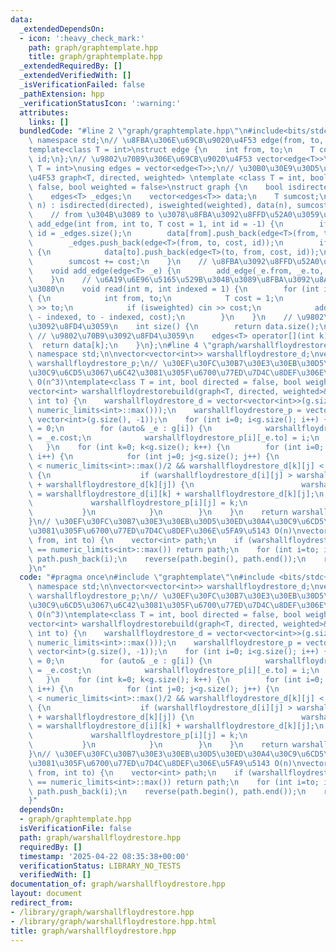 ```yaml
---
data:
  _extendedDependsOn:
  - icon: ':heavy_check_mark:'
    path: graph/graphtemplate.hpp
    title: graph/graphtemplate.hpp
  _extendedRequiredBy: []
  _extendedVerifiedWith: []
  _isVerificationFailed: false
  _pathExtension: hpp
  _verificationStatusIcon: ':warning:'
  attributes:
    links: []
  bundledCode: "#line 2 \"graph/graphtemplate.hpp\"\n#include<bits/stdc++.h>\nusing\
    \ namespace std;\n// \u8FBA\u306E\u69CB\u9020\u4F53 edge(from, to, cost, id)\n\
    template<class T = int>\nstruct edge {\n    int from, to;\n    T cost;\n    int\
    \ id;\n};\n// \u9802\u70B9\u306E\u69CB\u9020\u4F53 vector<edge<T>>\ntemplate<class\
    \ T = int>\nusing edges = vector<edge<T>>;\n// \u30B0\u30E9\u30D5\u306E\u69CB\u9020\
    \u4F53 graph<T, directed, weighted> \ntemplate <class T = int, bool directed =\
    \ false, bool weighted = false>\nstruct graph {\n    bool isdirected, isweighted;\n\
    \    edges<T> _edges;\n    vector<edges<T>> data;\n    T sumcost;\n    graph(int\
    \ n) : isdirected(directed), isweighted(weighted), data(n), sumcost(T{}) {}\n\
    \    // from \u304B\u3089 to \u3078\u8FBA\u3092\u8FFD\u52A0\u3059\u308B\n    void\
    \ add_edge(int from, int to, T cost = 1, int id = -1) {\n        if (id == -1)\
    \ id = _edges.size();\n        data[from].push_back(edge<T>(from, to, cost, id));\n\
    \        _edges.push_back(edge<T>(from, to, cost, id));\n        if (!isdirected)\
    \ {\n            data[to].push_back(edge<T>(to, from, cost, id));\n        }\n\
    \        sumcost += cost;\n    }\n    // \u8FBA\u3092\u8FFD\u52A0\u3059\u308B\n\
    \    void add_edge(edge<T> _e) {\n        add_edge(_e.from, _e.to, _e.cost, _e.id);\n\
    \    }\n    // \u6A19\u6E96\u5165\u529B\u304B\u3089\u8FBA\u3092\u8AAD\u307F\u8FBC\
    \u3080\n    void read(int m, int indexed = 1) {\n        for (int i=0; i<m; i++)\
    \ {\n            int from, to;\n            T cost = 1;\n            cin >> from\
    \ >> to;\n            if (isweighted) cin >> cost;\n            add_edge(from\
    \ - indexed, to - indexed, cost);\n        }\n    }\n    // \u9802\u70B9\u6570\
    \u3092\u8FD4\u3059\n    int size() {\n        return data.size();\n    }\n   \
    \ // \u9802\u70B9\u3092\u8FD4\u3059\n    edges<T> operator[](int k) {\n      \
    \  return data[k];\n    }\n};\n#line 4 \"graph/warshallfloydrestore.hpp\"\nusing\
    \ namespace std;\n\nvector<vector<int>> warshallfloydrestore_d;\nvector<vector<int>>\
    \ warshallfloydrestore_p;\n// \u30EF\u30FC\u30B7\u30E3\u30EB\u30D5\u30ED\u30A4\
    \u30C9\u6CD5\u3067\u6C42\u3081\u305F\u6700\u77ED\u7D4C\u8DEF\u306E\u5FA9\u5143\
    \ O(n^3)\ntemplate<class T = int, bool directed = false, bool weighted = true>\n\
    vector<int> warshallfloydrestorebuild(graph<T, directed, weighted>& g, int from,\
    \ int to) {\n    warshallfloydrestore_d = vector<vector<int>>(g.size(), vector<int>(g.size(),\
    \ numeric_limits<int>::max()));\n    warshallfloydrestore_p = vector<vector<int>>(g.size(),\
    \ vector<int>(g.size(), -1));\n    for (int i=0; i<g.size(); i++) {\n        warshallfloydrestore_d[i][i]\
    \ = 0;\n        for (auto& _e : g[i]) {\n            warshallfloydrestore_d[i][_e.to]\
    \ = _e.cost;\n            warshallfloydrestore_p[i][_e.to] = i;\n        }\n \
    \   }\n    for (int k=0; k<g.size(); k++) {\n        for (int i=0; i<g.size();\
    \ i++) {\n            for (int j=0; j<g.size(); j++) {\n                if (warshallfloydrestore_d[i][k]\
    \ < numeric_limits<int>::max()/2 && warshallfloydrestore_d[k][j] < numeric_limits<int>::max()/2)\
    \ {\n                    if (warshallfloydrestore_d[i][j] > warshallfloydrestore_d[i][k]\
    \ + warshallfloydrestore_d[k][j]) {\n                        warshallfloydrestore_d[i][j]\
    \ = warshallfloydrestore_d[i][k] + warshallfloydrestore_d[k][j];\n           \
    \             warshallfloydrestore_p[i][j] = k;\n                    }\n     \
    \           }\n            }\n        }\n    }\n    return warshallfloydrestore_d[from][to];\n\
    }\n// \u30EF\u30FC\u30B7\u30E3\u30EB\u30D5\u30ED\u30A4\u30C9\u6CD5\u3067\u6C42\
    \u3081\u305F\u6700\u77ED\u7D4C\u8DEF\u306E\u5FA9\u5143 O(n)\nvector<int> warshallfloydrestore(int\
    \ from, int to) {\n    vector<int> path;\n    if (warshallfloydrestore_d[from][to]\
    \ == numeric_limits<int>::max()) return path;\n    for (int i=to; i!=-1; i=warshallfloydrestore_p[from][i])\
    \ path.push_back(i);\n    reverse(path.begin(), path.end());\n    return path;\n\
    }\n"
  code: "#pragma once\n#include \"graphtemplate\"\n#include <bits/stdc++.h>\nusing\
    \ namespace std;\n\nvector<vector<int>> warshallfloydrestore_d;\nvector<vector<int>>\
    \ warshallfloydrestore_p;\n// \u30EF\u30FC\u30B7\u30E3\u30EB\u30D5\u30ED\u30A4\
    \u30C9\u6CD5\u3067\u6C42\u3081\u305F\u6700\u77ED\u7D4C\u8DEF\u306E\u5FA9\u5143\
    \ O(n^3)\ntemplate<class T = int, bool directed = false, bool weighted = true>\n\
    vector<int> warshallfloydrestorebuild(graph<T, directed, weighted>& g, int from,\
    \ int to) {\n    warshallfloydrestore_d = vector<vector<int>>(g.size(), vector<int>(g.size(),\
    \ numeric_limits<int>::max()));\n    warshallfloydrestore_p = vector<vector<int>>(g.size(),\
    \ vector<int>(g.size(), -1));\n    for (int i=0; i<g.size(); i++) {\n        warshallfloydrestore_d[i][i]\
    \ = 0;\n        for (auto& _e : g[i]) {\n            warshallfloydrestore_d[i][_e.to]\
    \ = _e.cost;\n            warshallfloydrestore_p[i][_e.to] = i;\n        }\n \
    \   }\n    for (int k=0; k<g.size(); k++) {\n        for (int i=0; i<g.size();\
    \ i++) {\n            for (int j=0; j<g.size(); j++) {\n                if (warshallfloydrestore_d[i][k]\
    \ < numeric_limits<int>::max()/2 && warshallfloydrestore_d[k][j] < numeric_limits<int>::max()/2)\
    \ {\n                    if (warshallfloydrestore_d[i][j] > warshallfloydrestore_d[i][k]\
    \ + warshallfloydrestore_d[k][j]) {\n                        warshallfloydrestore_d[i][j]\
    \ = warshallfloydrestore_d[i][k] + warshallfloydrestore_d[k][j];\n           \
    \             warshallfloydrestore_p[i][j] = k;\n                    }\n     \
    \           }\n            }\n        }\n    }\n    return warshallfloydrestore_d[from][to];\n\
    }\n// \u30EF\u30FC\u30B7\u30E3\u30EB\u30D5\u30ED\u30A4\u30C9\u6CD5\u3067\u6C42\
    \u3081\u305F\u6700\u77ED\u7D4C\u8DEF\u306E\u5FA9\u5143 O(n)\nvector<int> warshallfloydrestore(int\
    \ from, int to) {\n    vector<int> path;\n    if (warshallfloydrestore_d[from][to]\
    \ == numeric_limits<int>::max()) return path;\n    for (int i=to; i!=-1; i=warshallfloydrestore_p[from][i])\
    \ path.push_back(i);\n    reverse(path.begin(), path.end());\n    return path;\n\
    }"
  dependsOn:
  - graph/graphtemplate.hpp
  isVerificationFile: false
  path: graph/warshallfloydrestore.hpp
  requiredBy: []
  timestamp: '2025-04-22 08:35:38+00:00'
  verificationStatus: LIBRARY_NO_TESTS
  verifiedWith: []
documentation_of: graph/warshallfloydrestore.hpp
layout: document
redirect_from:
- /library/graph/warshallfloydrestore.hpp
- /library/graph/warshallfloydrestore.hpp.html
title: graph/warshallfloydrestore.hpp
---
```

